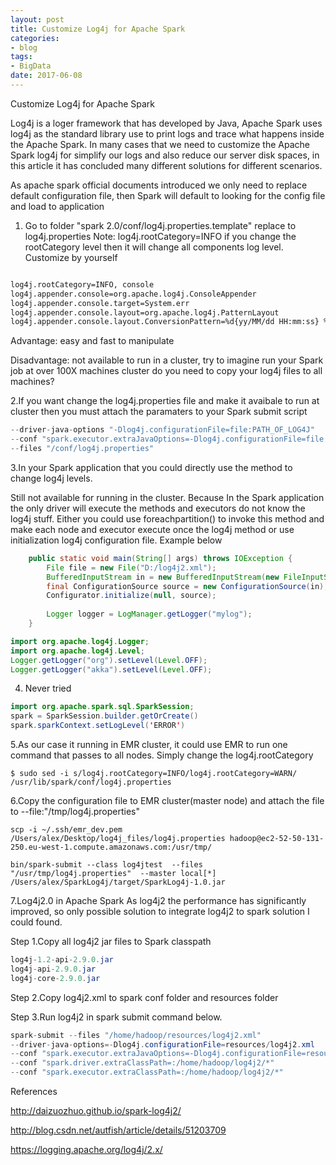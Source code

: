 ```yaml
---
layout: post
title: Customize Log4j for Apache Spark 
categories:
- blog
tags:
- BigData
date: 2017-06-08
---
```


Customize Log4j for Apache Spark

Log4j is a loger framework that has developed by Java, Apache Spark uses log4j as the standard library use to print logs and trace what happens inside the Apache Spark. In many cases that we need to customize the Apache Spark log4j for simplify our logs and also reduce our server disk spaces, in this article it has concluded many different solutions for different scenarios.


As apache spark official documents introduced we only need to replace default configuration file, then Spark will default to looking for the config file and load to application
1. Go to folder "spark 2.0/conf/log4j.properties.template" replace to log4j.properties
Note: log4j.rootCategory=INFO if you change the rootCategory level then it will change all components log level. Customize by yourself


```xml

log4j.rootCategory=INFO, console
log4j.appender.console=org.apache.log4j.ConsoleAppender
log4j.appender.console.target=System.err
log4j.appender.console.layout=org.apache.log4j.PatternLayout
log4j.appender.console.layout.ConversionPattern=%d{yy/MM/dd HH:mm:ss} %p %c{1}: %m%n

```

Advantage: easy and fast to manipulate

Disadvantage: not available to run in a cluster, try to imagine run your Spark job at over 100X machines cluster do you need to copy your log4j files to all machines?

2.If you want change the log4j.properties file and make it avaibale to run at cluster then you must attach the paramaters to your Spark submit script

```Java
--driver-java-options "-Dlog4j.configurationFile=file:PATH_OF_LOG4J" 
--conf "spark.executor.extraJavaOptions=-Dlog4j.configurationFile=file:PATH_OF_LOG4J" 
--files "/conf/log4j.properties"
```

3.In your Spark application that you could directly use the method to change log4j levels.

Still not available for running in the cluster. Because In the Spark application the only driver will execute the methods and executors do not know the log4j stuff. Either you could use foreachpartition() to invoke this method and make each node and executor execute once the log4j method or use initialization log4j configuration file. Example below


```Java
	public static void main(String[] args) throws IOException {
		File file = new File("D:/log4j2.xml");
		BufferedInputStream in = new BufferedInputStream(new FileInputStream(file));
		final ConfigurationSource source = new ConfigurationSource(in);
		Configurator.initialize(null, source);
		
		Logger logger = LogManager.getLogger("mylog");
	}
```


```Java
import org.apache.log4j.Logger;
import org.apache.log4j.Level;
Logger.getLogger("org").setLevel(Level.OFF);
Logger.getLogger("akka").setLevel(Level.OFF);


```
4. Never tried


```Java
import org.apache.spark.sql.SparkSession;
spark = SparkSession.builder.getOrCreate()
spark.sparkContext.setLogLevel('ERROR')
```

5.As our case it running in EMR cluster, it could use EMR to run one command that passes to all nodes. Simply change the log4j.rootCategory

```Linux
$ sudo sed -i s/log4j.rootCategory=INFO/log4j.rootCategory=WARN/ /usr/lib/spark/conf/log4j.properties
```


6.Copy the configuration file to EMR	 cluster(master node) and attach the file to --file:"/tmp/log4j.properties"

```Linux
scp -i ~/.ssh/emr_dev.pem /Users/alex/Desktop/log4j_files/log4j.properties hadoop@ec2-52-50-131-250.eu-west-1.compute.amazonaws.com:/usr/tmp/

bin/spark-submit --class log4jtest  --files "/usr/tmp/log4j.properties"  --master local[*]  /Users/alex/SparkLog4j/target/SparkLog4j-1.0.jar

```

7.Log4j2.0 in Apache Spark
As log4j2 the performance has significantly improved, so only possible solution to integrate log4j2 to spark solution I could found.

Step 1.Copy all log4j2 jar files to Spark classpath

```Java
log4j-1.2-api-2.9.0.jar
log4j-api-2.9.0.jar
log4j-core-2.9.0.jar
```
Step 2.Copy log4j2.xml to spark conf folder and resources folder

Step 3.Run log4j2 in spark submit command below.

```Java
spark-submit --files "/home/hadoop/resources/log4j2.xml" 
--driver-java-options=-Dlog4j.configurationFile=resources/log4j2.xml 
--conf "spark.executor.extraJavaOptions=-Dlog4j.configurationFile=resources/log4j2.xml"
--conf "spark.driver.extraClassPath=:/home/hadoop/log4j2/*" 
--conf "spark.executor.extraClassPath=:/home/hadoop/log4j2/*"

```

References

http://daizuozhuo.github.io/spark-log4j2/

http://blog.csdn.net/autfish/article/details/51203709

https://logging.apache.org/log4j/2.x/


